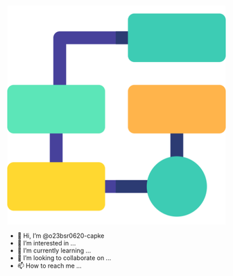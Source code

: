 ![Alt-Text](/workflows.png)
- 👋 Hi, I’m @o23bsr0620-capke
- 👀 I’m interested in ...
- 🌱 I’m currently learning ...
- 💞️ I’m looking to collaborate on ...
- 📫 How to reach me ...

<!---
o23bsr0620-capke/o23bsr0620-capke is a ✨ special ✨ repository because its `README.md` (this file) appears on your GitHub profile.
You can click the Preview link to take a look at your changes.
--->
